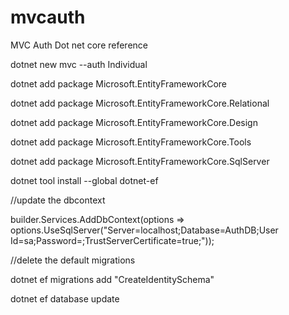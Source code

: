 # mvcauth
MVC Auth Dot net core reference

dotnet new mvc --auth Individual

dotnet add package Microsoft.EntityFrameworkCore

dotnet add package Microsoft.EntityFrameworkCore.Relational

dotnet add package Microsoft.EntityFrameworkCore.Design

dotnet add package Microsoft.EntityFrameworkCore.Tools

dotnet add package Microsoft.EntityFrameworkCore.SqlServer

dotnet tool install --global dotnet-ef


//update the dbcontext

builder.Services.AddDbContext<ApplicationDbContext>(options =>
    options.UseSqlServer("Server=localhost;Database=AuthDB;User Id=sa;Password=;TrustServerCertificate=true;"));

//delete the default migrations

dotnet ef migrations add "CreateIdentitySchema"

dotnet ef database update
